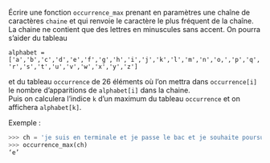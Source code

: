 Écrire une fonction `occurrence_max` prenant en paramètres une chaîne de caractères
`chaine` et qui renvoie le caractère le plus fréquent de la chaîne. La chaine ne contient
que des lettres en minuscules sans accent.
On pourra s’aider du tableau

`alphabet = ['a','b','c','d','e','f','g','h','i','j','k','l','m','n','o,','p','q','r','s','t','u','v','w','x','y','z']`

et du tableau `occurrence` de 26 éléments où l’on mettra dans `occurrence[i]` le
nombre d’apparitions de `alphabet[i]` dans la chaine.  
Puis on calculera l’indice `k` d’un maximum du tableau `occurrence` et on affichera `alphabet[k]`.

Exemple :
```python
>>> ch = 'je suis en terminale et je passe le bac et je souhaite poursuivre des etudes pour devenir expert en informatique'
>>> occurrence_max(ch)
‘e’
```